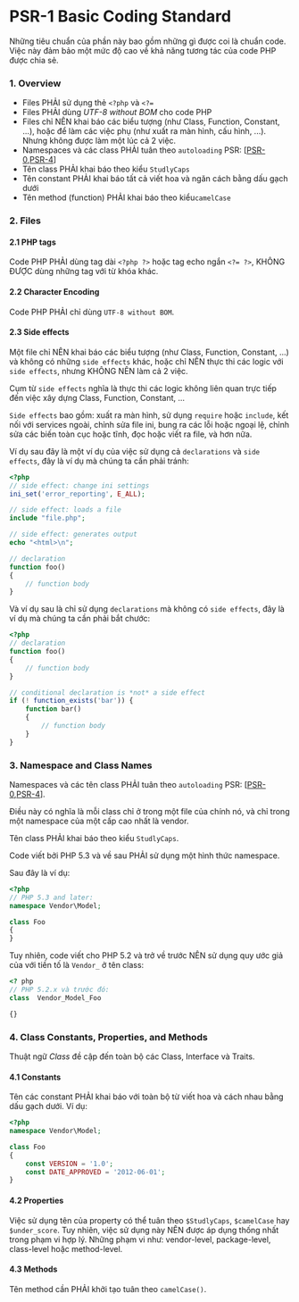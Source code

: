 PSR-1 Basic Coding Standard
===========================
Những tiêu chuẩn của phần này bao gồm những gì được coi là chuẩn code.
Việc này đảm bảo một mức độ cao về khả năng tương tác của code PHP được chia sẻ.

### 1. Overview
* Files PHẢI sử dụng thẻ `<?php` và `<?=`
* Files PHẢI dùng *UTF-8 without BOM* cho code PHP
* Files chỉ NÊN khai báo các biểu tượng (như Class, Function, Constant, ...), hoặc để làm các việc phụ (như xuất ra màn hình, cấu hình, ...). Nhưng không được làm một lúc cả 2 việc.
* Namespaces và các class PHẢI tuân theo `autoloading` PSR: [[PSR-0](https://github.com/runsystem-hiennt2/PSR/blob/master/PSR-0.md),[PSR-4](https://github.com/runsystem-hiennt2/PSR/blob/master/PSR-4.md)]
* Tên class PHẢI khai báo theo kiểu `StudlyCaps`
* Tên constant PHẢI khai báo tất cả viết hoa và ngăn cách bằng dấu gạch dưới
* Tên method (function) PHẢI khai báo theo kiểu`camelCase`

### 2. Files
#### 2.1 PHP tags
Code PHP PHẢI dùng tag dài `<?php ?>` hoặc tag echo ngắn `<?= ?>`, KHÔNG ĐƯỢC dùng những tag với từ khóa khác.

#### 2.2 Character Encoding
Code PHP PHẢI chỉ dùng `UTF-8 without BOM`.

#### 2.3 Side effects
Một file chỉ NÊN khai báo các biểu tượng (như Class, Function, Constant, ...) và không có những `side effects` khác, hoặc chỉ NÊN thực thi các logic với `side effects`, nhưng KHÔNG NÊN làm cả 2 việc.

Cụm từ `side effects` nghĩa là thực thi các logic không liên quan trực tiếp đến việc xây dựng Class, Function, Constant, ...

`Side effects` bao gồm: xuất ra màn hình, sử dụng `require` hoặc `include`, kết nối với services ngoài, chỉnh sửa file ini, bung ra các lỗi hoặc ngoại lệ, chỉnh sửa các biến toàn cục hoặc tĩnh, đọc hoặc viết ra file, và hơn nữa.

Ví dụ sau đây là một ví dụ của việc sử dụng cả `declarations` và `side effects`, đây là ví dụ mà chúng ta cần phải tránh:
```php
<?php
// side effect: change ini settings
ini_set('error_reporting', E_ALL);

// side effect: loads a file
include "file.php";

// side effect: generates output
echo "<html>\n";

// declaration
function foo()
{
    // function body
}
```

Và ví dụ sau là chỉ sử dụng `declarations` mà không có `side effects`, đây là ví dụ mà chúng ta cần phải bắt chước:
```php
<?php
// declaration
function foo()
{
    // function body
}

// conditional declaration is *not* a side effect
if (! function_exists('bar')) {
    function bar()
    {
        // function body
    }
}
```

### 3. Namespace and Class Names
Namespaces và các tên class PHẢI tuân theo `autoloading` PSR: [[PSR-0](https://github.com/runsystem-hiennt2/PSR/blob/master/PSR-0.md),[PSR-4](https://github.com/runsystem-hiennt2/PSR/blob/master/PSR-4.md)].

Điều này có nghĩa là mỗi class chỉ ở trong một file của chính nó, và chỉ trong một namespace của một cấp cao nhất là vendor.

Tên class PHẢI khai báo theo kiểu `StudlyCaps`.

Code viết bởi PHP 5.3 và về sau PHẢI sử dụng một hình thức namespace.

Sau đây là ví dụ:
```php
<?php
// PHP 5.3 and later:
namespace Vendor\Model;

class Foo
{
}
```

Tuy nhiên, code viết cho PHP 5.2 và trở về trước NÊN sử dụng quy ước giả của với tiền tố là `Vendor_` ở tên class:
```php
<? php 
// PHP 5.2.x và trước đó: 
class  Vendor_Model_Foo 

{}
```

### 4. Class Constants, Properties, and Methods
Thuật ngữ *Class* đề cập đến toàn bộ các Class, Interface và Traits.

#### 4.1 Constants
Tên các constant PHẢI khai báo với toàn bộ từ viết hoa và cách nhau bằng dấu gạch dưới. Ví dụ:
```php
<?php
namespace Vendor\Model;

class Foo
{
    const VERSION = '1.0';
    const DATE_APPROVED = '2012-06-01';
}
```

#### 4.2 Properties
Việc sử dụng tên của property có thể tuân theo `$StudlyCaps`, `$camelCase` hay `$under_score`.
Tuy nhiên, việc sử dụng này NÊN được áp dụng thống nhất trong phạm vi hợp lý. Những phạm vi như: vendor-level, package-level, class-level hoặc method-level.

#### 4.3 Methods
Tên method cần PHẢI khởi tạo tuân theo `camelCase()`. 
